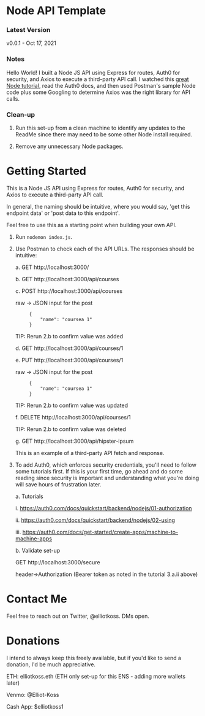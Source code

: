 # Node API Template

### Latest Version

v0.0.1 - Oct 17, 2021

### Notes

Hello World! I built a Node JS API using Express for routes, Auth0 for security, and Axios to execute a third-party API call. I watched this [great Node tutorial](https://www.youtube.com/watch?v=pKd0Rpw7O48), read the Auth0 docs, and then used Postman's sample Node code plus some Googling to determine Axios was the right library for API calls.

### Clean-up

1. Run this set-up from a clean machine to identify any updates to the ReadMe since there may need to be some other Node install required.

2. Remove any unnecessary Node packages.

# Getting Started

This is a Node JS API using Express for routes, Auth0 for security, and Axios to execute a third-party API call.

In general, the naming should be intuitive, where you would say, 'get this endpoint data' or 'post data to this endpoint'.

Feel free to use this as a starting point when building your own API.

1. Run `nodemon index.js`.

2. Use Postman to check each of the API URLs. The responses should be intuitive:

    a.  GET http://localhost:3000/
    
    b.  GET http://localhost:3000/api/courses
    
    c.  POST http://localhost:3000/api/courses
            
      raw -> JSON input for the post
      
            {
                "name": "coursea 1"
            }

      TIP: Rerun 2.b to confirm value was added
            
    d.  GET http://localhost:3000/api/courses/1
    
    e.  PUT http://localhost:3000/api/courses/1
    
      raw -> JSON input for the post
           
            {
                "name": "coursea 1"
            }

      TIP: Rerun 2.b to confirm value was updated
      
    f.  DELETE http://localhost:3000/api/courses/1
    
      TIP: Rerun 2.b to confirm value was deleted
            
    g.  GET http://localhost:3000/api/hipster-ipsum
    
      This is an example of a third-party API fetch and response.

3. To add Auth0, which enforces security credentials, you'll need to follow some tutorials first. If this is your first time, go ahead and do some reading since security is important and understanding what you're doing will save hours of frustration later.

    a. Tutorials
    
      i.      https://auth0.com/docs/quickstart/backend/nodejs/01-authorization
        
      ii.     https://auth0.com/docs/quickstart/backend/nodejs/02-using
        
      iii.    https://auth0.com/docs/get-started/create-apps/machine-to-machine-apps
        
    b. Validate set-up
    
      GET http://localhost:3000/secure
        
      header->Authorization (Bearer token as noted in the tutorial 3.a.ii above)

# Contact Me

Feel free to reach out on Twitter, @elliotkoss. DMs open.

# Donations

I intend to always keep this freely available, but if you'd like to send a donation, I'd be much appreciative.

ETH: elliotkoss.eth (ETH only set-up for this ENS - adding more wallets later)

Venmo: @Elliot-Koss

Cash App: $elliotkoss1
